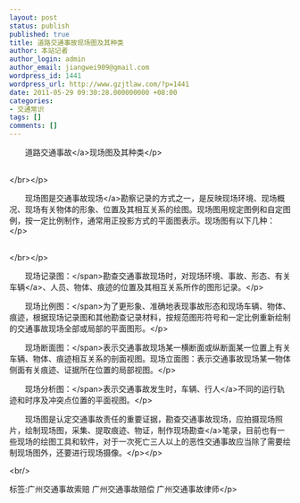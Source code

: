 ```yaml
---
layout: post
status: publish
published: true
title: 道路交通事故现场图及其种类
author: 本站记者
author_login: admin
author_email: jiangwei909@gmail.com
wordpress_id: 1441
wordpress_url: http://www.gzjtlaw.com/?p=1441
date: 2011-05-29 09:30:28.000000000 +08:00
categories:
- 交通常识
tags: []
comments: []
---
```

<p><p>　　道路<a>交通事故<&#47;a>现场图及其种类<&#47;p><p><br><&#47;br><&#47;p><p>　　现场图是交通<a>事故现场<&#47;a>勘察记录的方式之一，是反映现场环境、现场概况、现场有关物体的形象、位置及其相互关系的绘图。现场图用规定图例和自定图例，按一定比例制作，通常用正投影方式的平面图表示。现场图有以下几种：<&#47;p><p><br><&#47;br><&#47;p><p>　<span>　现场记录图：<&#47;span>勘查交通事故现场时，对现场环境、事故、形态、有关<a>车辆<&#47;a>、人员、物体、痕迹的位置及其相互关系所作的图形记录。<&#47;p><p>　<span>　现场比例图：<&#47;span>为了更形象、准确地表现事故形态和现场车辆、物体、痕迹，根据现场记录图和其他勘查记录材料，按规范图形符号和一定比例重新绘制的交通事故现场全部或局部的平面图形。<&#47;p><p><span>　　现场断面图：<&#47;span>表示交通事故现场某一横断面或纵断面某一位置上有关车辆、物体、痕迹相互关系的剖面视图。现场立面图：表示交通事故现场某一物体侧面有关痕迹、证据所在位置的局部视图。<&#47;p><p>　<span>　现场分析图：<&#47;span>表示交通事故发生时，车辆、<a>行人<&#47;a>不同的运行轨迹和时序及冲突点位置的平面视图。<&#47;p><p>　　现场图是认定交通事故责任的重要证据，勘查交通事故现场，应拍摄现场照片，绘制现场图，采集、提取痕迹、物证，制作<a>现场勘查<&#47;a>笔录，目前也有一些现场的绘图工具和软件，对于一次死亡三人以上的恶性交通事故应当除了需要绘制现场图外，还要进行现场摄像。<&#47;p><&#47;p><br&#47;><p>标签:广州交通事故索赔 广州交通事故赔偿 广州交通事故律师<&#47;p>
